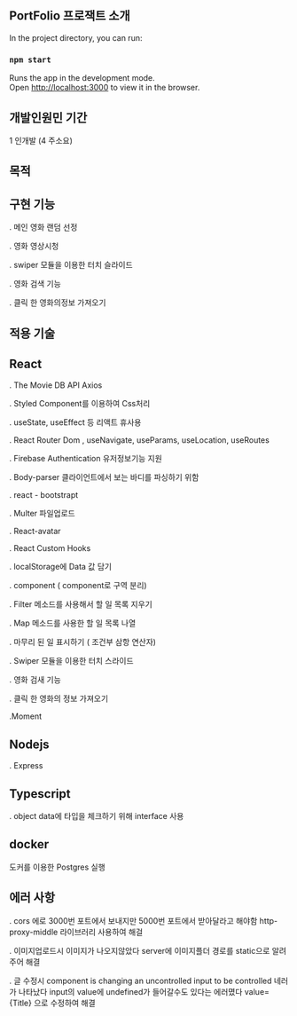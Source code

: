PortFolio 프로잭트 소개
 ---------------

In the project directory, you can run:

### `npm start`

Runs the app in the development mode.\
Open [http://localhost:3000](http://localhost:3000) to view it in the browser.


개발인원민 기간
---------------

1 인개발 (4 주소요)


목적
---------------


구현 기능
---------------

. 메인 영화 랜덤 선정

. 영화 영상시청

. swiper 모듈을 이용한 터치 슬라이드

. 영화 검색 기능

. 클릭 한 영화의정보 가져오기



적용 기술
---------------


React
---------------

. The Movie DB API   Axios

. Styled Component를 이용하여 Css처리

. useState, useEffect 등 리액트 휴사용

. React Router Dom , useNavigate, useParams, useLocation, useRoutes

. Firebase Authentication 유저정보기능 지원

. Body-parser  클라이언트에서 보는 바디를 파싱하기 위함

. react - bootstrapt

. Multer 파일업로드

. React-avatar

. React Custom Hooks

. localStorage에 Data 값 담기

. component ( component로 구역 분리)

. Filter 메소드를 사용해서 할 일 목록 지우기

. Map 메소드를 사용한 할 일 목록 나열

. 마무리 된 일 표시하기 ( 조건부 삼항 연산자)

. Swiper 모듈을 이용한 터치 스라이드

. 영화 검새 기능

. 클릭 한 영화의 정보 가져오기

.Moment


Nodejs
---------------

. Express


Typescript
---------------

. object data에 타입을 체크하기 위해 interface 사용



docker
------
도커를 이용한 Postgres  실행



에러 사항
------

. cors 에로 3000번 포트에서 보내지만 5000번 포트에서 받아달라고 해야함 http-proxy-middle 라이브러리 사용하여 해걸

. 이미지업로드시 이미지가 나오지않았다 server에 이미지플더 경로를 static으로 알려주어 해결

. 글 수정시 component is changing an uncontrolled input to be controlled 네러가 나타났다  input의 value에 undefined가 들어갈수도 있다는 에러몄다  value={Title} 으로 수정하여 해결

















